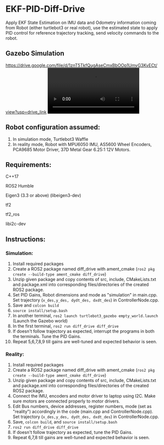 # EKF-PID-Diff-Drive
Apply EKF State Estimation on IMU data and Odometry information coming from Robot (either turtlebot3 or real robot), use the estimated state to apply PID control for reference trajectory tracking, send velocity commands to the robot.

## Gazebo Simulation

https://drive.google.com/file/d/1znT5TkfQugAseCmxBbOOp1UmyG3KvECt/view?usp=drive_link
![](https://github.com/AdityaVaradaraj/EKF-PID-Diff-Drive/blob/main/Results/ekf-pid-turtlebot3-gazebo-line-following_9BsjzPOf.mp4)


## Robot configuration assumed:

1) In simulation mode, Turtlebot3 Waffle
2) In reality mode, Robot with MPU6050 IMU, AS5600 Wheel Encoders, PCA9685 Motor Driver, 37D Metal Gear 6.25:1 12V Motors.  

## Requirements:

C++17

ROS2 Humble

Eigen3 (3.3 or above) (libeigen3-dev)

tf2

tf2_ros

libi2c-dev

## Instructions:

### Simulation:

1) Install required packages
2) Create a ROS2 package named diff_drive with ament_cmake (```ros2 pkg create --build-type ament_cmake diff_drive```)
3) Unzip given package and copy contents of src, include, CMakeLists.txt and package.xml into corresponding files/directories of the created ROS2 package.
4) Set PID Gains, Robot dimensions and mode as "simulation" in main.cpp. Set trajectory (```x_des,y_des, dydt_des, dxdt_des```) in ControllerNode.cpp. 
5) Save and ```colcon build```
6) ```source install/setup.bash```
7) In another terminal, ```ros2 launch turtlebot3_gazebo empty_world.launch``` (Launch the Gazebo world)
8) In the first terminal, ```ros2 run diff_drive diff_drive``` 
9) If doesn't follow trajectory as expected, interrupt the programs in both the terminals. Tune the PID Gains.
10) Repeat 5,6,7,8,9 till gains are well-tuned and expected behavior is seen.


### Reality:

1) Install required packages
2) Create a ROS2 package named diff_drive with ament_cmake (```ros2 pkg create --build-type ament_cmake diff_drive```)
3) Unzip given package and copy contents of src, include, CMakeLists.txt and package.xml into corresponding files/directories of the created ROS2 package.
4) Connect the IMU, encoders and motor driver to laptop using I2C. Make sure motors are connected properly to motor drivers.
5) Edit Bus numbers, device addresses, register numbers, mode (set as "reality") accordingly in the code (main.cpp and ControllerNode.cpp). Set trajectory (```x_des,y_des, dydt_des, dxdt_des```) in ControllerNode.cpp. 
6) Save, ```colcon build```, and ```source install/setup.bash```
7) ```ros2 run diff_drive diff_drive```
8) If doesn't follow trajectory as expected, tune the PID Gains.
9) Repeat 6,7,8 till gains are well-tuned and expected behavior is seen.


